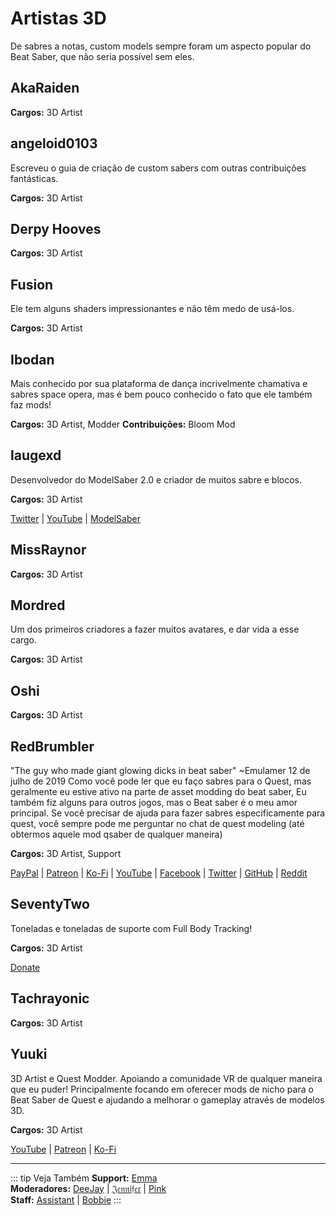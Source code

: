 # Artistas 3D
De sabres a notas, custom models sempre foram um aspecto popular do Beat Saber, que não seria possível sem eles.

## AkaRaiden
**Cargos:** 3D Artist

## angeloid0103
Escreveu o guia de criação de custom sabers com outras contribuições fantásticas.

**Cargos:** 3D Artist

## Derpy Hooves
**Cargos:** 3D Artist

## Fusion
Ele tem alguns shaders impressionantes e não têm medo de usá-los.

**Cargos:** 3D Artist

## Ibodan
Mais conhecido por sua plataforma de dança incrivelmente chamativa e sabres space opera, mas é bem pouco conhecido o fato que ele também faz mods!

**Cargos:** 3D Artist, Modder **Contribuições:** Bloom Mod

## laugexd
Desenvolvedor do ModelSaber 2.0 e criador de muitos sabre e blocos.

**Cargos:** 3D Artist

[Twitter](https://twitter.com/laugexd) | [YouTube](https://www.youtube.com/channel/UCr_JES9nBCUaAR9-UbgDMRw) | [ModelSaber](https://modelsaber.com/Profile/?user=146243483898871808)

## MissRaynor
**Cargos:** 3D Artist

## Mordred
Um dos primeiros criadores a fazer muitos avatares, e dar vida a esse cargo.

**Cargos:** 3D Artist

## Oshi
**Cargos:** 3D Artist

## RedBrumbler
"The guy who made giant glowing dicks in beat saber" ~Emulamer 12 de julho de 2019 Como você pode ler que eu faço sabres para o Quest, mas geralmente eu estive ativo na parte de asset modding do beat saber, Eu também fiz alguns para outros jogos, mas o Beat saber é o meu amor principal. Se você precisar de ajuda para fazer sabres especificamente para quest, você sempre pode me perguntar no chat de quest modeling (até obtermos aquele mod qsaber de qualquer maneira)

**Cargos:** 3D Artist, Support

[PayPal](https://paypal.me/RedBrumblerOfficial?locale.x=nl_NL) | [Patreon](https://www.patreon.com/RedBrumbler) | [Ko-Fi](https://ko-fi.com/redbrumbler) | [YouTube](https://www.youtube.com/channel/UCYmzlDob8BQYWrOQWkHtCpQ) | [Facebook](https://www.facebook.com/red.brumbler.7) | [Twitter](https://twitter.com/RedBrumbler) | [GitHub](https://github.com/RedBrumbler/BeatOnCustomSabers) | [Reddit](https://www.reddit.com/user/RedBrumbler/)

## SeventyTwo
Toneladas e toneladas de suporte com Full Body Tracking!

**Cargos:** 3D Artist

[Donate](https://paypal.me/theseventytwo)

## Tachrayonic
**Cargos:** 3D Artist

## Yuuki
3D Artist e Quest Modder. Apoiando a comunidade VR de qualquer maneira que eu puder! Principalmente focando em oferecer mods de nicho para o Beat Saber de Quest e ajudando a melhorar o gameplay através de modelos 3D.

**Cargos:** 3D Artist

[YouTube](https://www.youtube.com/channel/UCIH4NTKdVNjnJpfuMrk71Fw) | [Patreon](https://www.patreon.com/yuukisaves) | [Ko-Fi](https://ko-fi.com/supportyuuki)

---

::: tip Veja Também **Support:** [Emma](./supports.md#emma)  
**Moderadores:** [DeeJay](./moderators.md#deejay) | [𝔍𝔢𝔫𝔫𝔦𝔣𝔢𝔯](./moderators.md#jennifer) | [Pink](./moderators.md#pink)  
**Staff:** [Assistant](./staff.md#assistant) | [Bobbie](./staff.md#bobbie) :::
